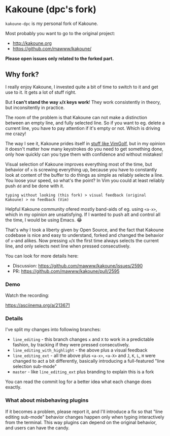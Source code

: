 # Kakoune (dpc's fork)

`kakoune-dpc` is my personal fork of Kakoune.

Most probably you want to go to the original project:

* http://kakoune.org
* https://github.com/mawww/kakoune/

**Please open issues only related to the forked part.**

## Why fork?

I really enjoy Kakoune, I invested quite a bit of time to switch to it
and get use to it. It gets a lot of stuff right.

But **I can't stand the way `x`/`X` keys work**! They work consistently
in theory, but inconsitently in practice.

The room of the problem is that Kakoune can not make a distinction between
an empty line, and fully selected line. So if you want to eg. delete
a current line, you have to pay attention if it's empty or not. Which is driving 
me crazy!

The way I see it, Kakoune prides itself in
[stuff like VimGolf](https://delapouite.github.io/kakoune-tv/), but in my
opinion it doesn't matter how many keystrokes do you need to get something done,
only how quickly can you type them with confidence and without mistakes!

Visual selection of Kakoune improves everything most of the time, but behavior
of `x` is screwing everything up, because you have to constantly look at
content of the buffer to do things as simple as reliably selecte a line. You
loose your speed, so what's the point? In Vim you could at least reliably push
`dd` and be done with it.


```
typing without looking (this fork) > visual feedback (original Kakoune) > no feedback (Vim)
```

Helpful Kakoune community ofered mostly band-aids of eg. using `<a-x>`, which in my
opinion are unsatisfying. If I wanted to push alt and control all the time,
I would be using Emacs. 😂

That's why I took a liberty given by Open Source, and the fact that Kakoune codebase
is nice and easy to understand, forked and changed the behavior of
`x`-and alikes. Now pressing `x`/`X` the first time always selects the current
line, and only selects next line when pressed consecutively.

You can look for more details here:

* Discussion: https://github.com/mawww/kakoune/issues/2590
* PR: https://github.com/mawww/kakoune/pull/2595


### Demo

Watch the recording:

https://asciinema.org/a/213671


### Details

I've split my changes into following branches:

* `line_editing` - this branch changes `x` and `X` to work in a predictable
  fashion, by tracking if they were pressed consecutively.
* `line_editing_with_highlight` - the above plus a visual feedback
* `line_editing_ext` - all the above plus `<a-x>`, `<a-X>` and `J`, `K`, `L`, `H`
  were changed to act a bit differently, basically introducing a full-featured
  "line selection sub-mode"
* `master` - like `line_editing_ext` plus branding to explain this is a fork


You can read the commit log for a better idea what each change does exactly.

### What about misbehaving plugins

If it becomes a problem, please report it, and I'll introduce a fix so that
"line editing sub-mode" behavior changes happen only when typing interactively from
the terminal. This way plugins can depend on the original behavior, and
users can have the candy.
